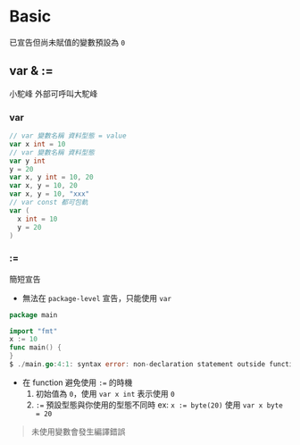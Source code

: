 # Basic

已宣告但尚未賦值的變數預設為 `0`

## var & :=

小駝峰
外部可呼叫大駝峰

### var

```go
// var 變數名稱 資料型態 = value
var x int = 10
// var 變數名稱 資料型態
var y int
y = 20
var x, y int = 10, 20
var x, y = 10, 20
var x, y = 10, "xxx"
// var const 都可包軌
var (
  x int = 10
  y = 20
)
```

### :=

簡短宣告

- 無法在 `package-level` 宣告，只能使用 `var`

```go
package main

import "fmt"
x := 10
func main() {
}
$ ./main.go:4:1: syntax error: non-declaration statement outside function body
```

- 在 function 避免使用 `:=` 的時機
  1. 初始值為 `0`，使用 `var x int` 表示使用 `0`
  2. `:=` 預設型態與你使用的型態不同時 ex: `x := byte(20)` 使用 `var x byte = 20`

> 未使用變數會發生編譯錯誤
